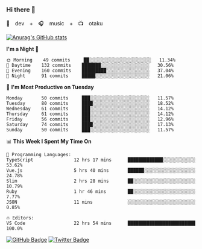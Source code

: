 ### Hi there 👋

🚀　dev　+　🎧　music　+　📺　otaku


[![Anurag's GitHub stats](https://github-readme-stats.vercel.app/api?username=koheitasaka&count_private=true&show_icons=true&theme=monokai)](https://github.com/koheitasaka/github-readme-stats)

<!--START_SECTION:waka-->
**I'm a Night 🦉** 

```text
🌞 Morning    49 commits     ██░░░░░░░░░░░░░░░░░░░░░░░   11.34% 
🌆 Daytime    132 commits    ███████░░░░░░░░░░░░░░░░░░   30.56% 
🌃 Evening    160 commits    █████████░░░░░░░░░░░░░░░░   37.04% 
🌙 Night      91 commits     █████░░░░░░░░░░░░░░░░░░░░   21.06%

```
📅 **I'm Most Productive on Tuesday** 

```text
Monday       50 commits     ███░░░░░░░░░░░░░░░░░░░░░░   11.57% 
Tuesday      80 commits     ████░░░░░░░░░░░░░░░░░░░░░   18.52% 
Wednesday    61 commits     ███░░░░░░░░░░░░░░░░░░░░░░   14.12% 
Thursday     61 commits     ███░░░░░░░░░░░░░░░░░░░░░░   14.12% 
Friday       56 commits     ███░░░░░░░░░░░░░░░░░░░░░░   12.96% 
Saturday     74 commits     ████░░░░░░░░░░░░░░░░░░░░░   17.13% 
Sunday       50 commits     ███░░░░░░░░░░░░░░░░░░░░░░   11.57%

```


📊 **This Week I Spent My Time On** 

```text
💬 Programming Languages: 
TypeScript               12 hrs 17 mins      █████████████░░░░░░░░░░░░   53.62% 
Vue.js                   5 hrs 40 mins       ██████░░░░░░░░░░░░░░░░░░░   24.78% 
Slim                     2 hrs 28 mins       ██░░░░░░░░░░░░░░░░░░░░░░░   10.79% 
Ruby                     1 hr 46 mins        ██░░░░░░░░░░░░░░░░░░░░░░░   7.77% 
JSON                     11 mins             ░░░░░░░░░░░░░░░░░░░░░░░░░   0.85%

🔥 Editors: 
VS Code                  22 hrs 54 mins      █████████████████████████   100.0%

```


<!--END_SECTION:waka-->

[![GitHub Badge](https://img.shields.io/badge/GitHub-100000?style=for-the-badge&logo=github&logoColor=white)](https://github.com/koheitasaka)
[![Twitter Badge](https://img.shields.io/badge/Twitter-1DA1F2?style=for-the-badge&logo=twitter&logoColor=white)](https://twitter.com/sleep_asleep_)
